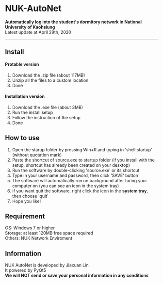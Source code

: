 # NUK-AutoNet
<b>Automatically log into the student's dormitory network in National University of Kaohsiung</b>  
Latest update at April 29th, 2020
***
## Install
#### Protable version
1. Download the .zip file (about 117MB)
2. Unzip all the files to a custom location
3. Done

#### Installation version
1. Download the .exe file (about 3MB)
2. Run the install setup
3. Follow the instruction of the setup
4. Done

## How to use
1. Open the starup folder by pressing Win+R and typing in 'shell:startup' (without quotation mark)
2. Paste the shortcut of source.exe to startup folder (if you install with the setup, shortcut has already been created on your desktop)
3. Run the software by double-clicking 'source.exe' or its shortcut
4. Type in your username and password, then click 'SAVE' button
5. The software will automatically run on background after turing your computer on (you can see an icon in the system tray)
6. If you want quit the software, right click the icon in the <b>system tray</b>, then choose 'quit'
7. Hope you like!

## Requirement
OS: Windows 7 or higher  
Storage: at least 120MB free space required  
Others: NUK Network Enviroment  

## Information
NUK AutoNet is developed by Jiaxuan Lin  
It powered by PyQt5  
<b>We will NOT send or save your personal information in any conditions</b>  
